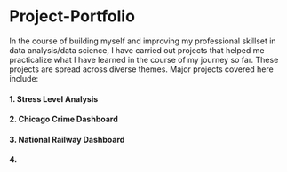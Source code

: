 # Project-Portfolio
In the course of building myself and improving my professional skillset in data analysis/data science, I have carried out projects that helped me practicalize what I have learned in the course of my journey so far. These projects are spread across diverse themes. Major projects covered here include:

#### 1. Stress Level Analysis
#### 2. Chicago Crime Dashboard
#### 3. National Railway Dashboard
#### 4. 
